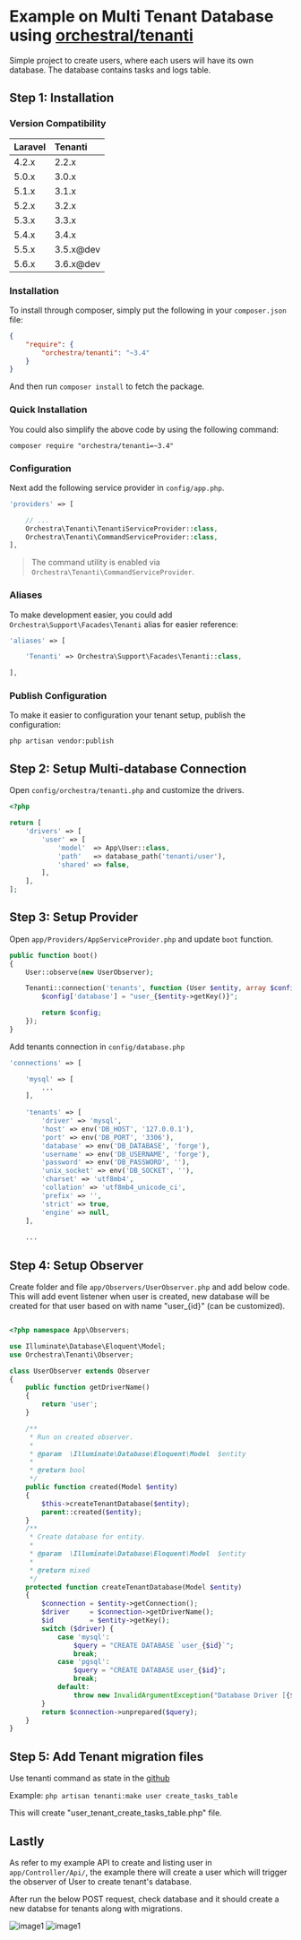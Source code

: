 # Example on Multi Tenant Database using [orchestral/tenanti](https://github.com/orchestral/tenanti)

Simple project to create users, where each users will have its own database. The database contains tasks and logs table.

## Step 1: Installation
### Version Compatibility

Laravel  | Tenanti
:--------|:---------
 4.2.x   | 2.2.x
 5.0.x   | 3.0.x
 5.1.x   | 3.1.x
 5.2.x   | 3.2.x
 5.3.x   | 3.3.x
 5.4.x   | 3.4.x
 5.5.x   | 3.5.x@dev
 5.6.x   | 3.6.x@dev

### Installation

To install through composer, simply put the following in your `composer.json` file:

```json
{
    "require": {
        "orchestra/tenanti": "~3.4"
    }
}
```

And then run `composer install` to fetch the package.

### Quick Installation

You could also simplify the above code by using the following command:

    composer require "orchestra/tenanti=~3.4"

### Configuration

Next add the following service provider in `config/app.php`.

```php
'providers' => [

    // ...
    Orchestra\Tenanti\TenantiServiceProvider::class,
    Orchestra\Tenanti\CommandServiceProvider::class,
],
```

> The command utility is enabled via `Orchestra\Tenanti\CommandServiceProvider`.

### Aliases

To make development easier, you could add `Orchestra\Support\Facades\Tenanti` alias for easier reference:

```php
'aliases' => [

    'Tenanti' => Orchestra\Support\Facades\Tenanti::class,

],
```

### Publish Configuration

To make it easier to configuration your tenant setup, publish the configuration:

    php artisan vendor:publish

## Step 2: Setup Multi-database Connection

Open `config/orchestra/tenanti.php` and customize the drivers.

```php
<?php

return [
    'drivers' => [
        'user' => [
            'model'  => App\User::class,
            'path'   => database_path('tenanti/user'),
            'shared' => false,
        ],
    ],
];
```

## Step 3: Setup Provider

Open `app/Providers/AppServiceProvider.php` and update `boot` function.

```php
public function boot()
{
    User::observe(new UserObserver);

    Tenanti::connection('tenants', function (User $entity, array $config) {
        $config['database'] = "user_{$entity->getKey()}";

        return $config;
    });
}
```

Add tenants connection in `config/database.php`

```php
'connections' => [

    'mysql' => [
        ...
    ],
    
    'tenants' => [
        'driver' => 'mysql',
        'host' => env('DB_HOST', '127.0.0.1'),
        'port' => env('DB_PORT', '3306'),
        'database' => env('DB_DATABASE', 'forge'),
        'username' => env('DB_USERNAME', 'forge'),
        'password' => env('DB_PASSWORD', ''),
        'unix_socket' => env('DB_SOCKET', ''),
        'charset' => 'utf8mb4',
        'collation' => 'utf8mb4_unicode_ci',
        'prefix' => '',
        'strict' => true,
        'engine' => null,
    ],
    
    ...
```

## Step 4: Setup Observer

Create folder and file `app/Observers/UserObserver.php` and add below code. This will add event listener when user is created, new database will be created for that user based on with name "user_{id}" (can be customized).

```php

<?php namespace App\Observers;

use Illuminate\Database\Eloquent\Model;
use Orchestra\Tenanti\Observer;

class UserObserver extends Observer
{
    public function getDriverName()
    {
        return 'user';
    }

    /**
     * Run on created observer.
     *
     * @param  \Illuminate\Database\Eloquent\Model  $entity
     *
     * @return bool
     */
    public function created(Model $entity)
    {
        $this->createTenantDatabase($entity);
        parent::created($entity);
    }
    /**
     * Create database for entity.
     *
     * @param  \Illuminate\Database\Eloquent\Model  $entity
     *
     * @return mixed
     */
    protected function createTenantDatabase(Model $entity)
    {
        $connection = $entity->getConnection();
        $driver     = $connection->getDriverName();
        $id         = $entity->getKey();
        switch ($driver) {
            case 'mysql':
                $query = "CREATE DATABASE `user_{$id}`";
                break;
            case 'pgsql':
                $query = "CREATE DATABASE user_{$id}";
                break;
            default:
                throw new InvalidArgumentException("Database Driver [{$driver}] not supported");
        }
        return $connection->unprepared($query);
    }
}
```

## Step 5: Add Tenant migration files

Use tenanti command as state in the [github](https://github.com/orchestral/tenanti#console-support)

Example:
`php artisan tenanti:make user create_tasks_table`

This will create "user_tenant_create_tasks_table.php" file.

## Lastly
As refer to my example API to create and listing user in `app/Controller/Api/`, the example there will create a user which will trigger the observer of User to create tenant's database.

After run the below POST request, check database and it should create a new databse for tenants along with migrations.

![image1](postman2.png)
![image1](postman1.png)



